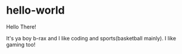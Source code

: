 # hello-world

Hello There!

It's ya boy b-rax and I like coding and sports(basketball mainly).
I like gaming too!
